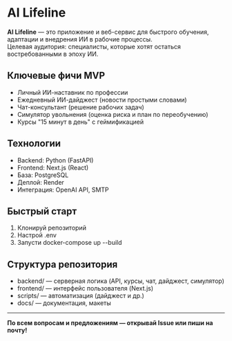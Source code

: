 # AI Lifeline

**AI Lifeline** — это приложение и веб-сервис для быстрого обучения, адаптации и внедрения ИИ в рабочие процессы.  
Целевая аудитория: специалисты, которые хотят остаться востребованными в эпоху ИИ.

## Ключевые фичи MVP
- Личный ИИ-наставник по профессии
- Ежедневный ИИ-дайджест (новости простыми словами)
- Чат-консультант (решение рабочих задач)
- Симулятор увольнения (оценка риска и план по переобучению)
- Курсы "15 минут в день" с геймификацией

## Технологии
- Backend: Python (FastAPI)
- Frontend: Next.js (React)
- База: PostgreSQL
- Деплой: Render
- Интеграция: OpenAI API, SMTP

## Быстрый старт

1. Клонируй репозиторий  
2. Настрой .env  
3. Запусти docker-compose up --build

## Структура репозитория

- backend/ — серверная логика (API, курсы, чат, дайджест, симулятор)
- frontend/ — интерфейс пользователя (Next.js)
- scripts/ — автоматизация (дайджест и др.)
- docs/ — документация, макеты

---

**По всем вопросам и предложениям — открывай Issue или пиши на почту!**
